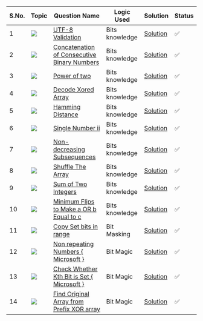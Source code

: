S.No. | Topic | Question Name | Logic Used | Solution | Status |
------|---------------|------------|-------|------|------|
1 | ![](https://img.shields.io/badge/Bits-f0772b?style=for-the-badge&logo=array&logoColor=black) | [UTF-8 Validation](https://leetcode.com/problems/utf-8-validation/) | Bits knowledge | [Solution](https://github.com/himanshugupta09/LEETCODE_SOLUTIONS/blob/main/BIT%20MANIPULATION/UTF-8%20Validation.cpp) | ✅ |
2 | ![](https://img.shields.io/badge/Bits-f0772b?style=for-the-badge&logo=array&logoColor=black) | [Concatenation of Consecutive Binary Numbers](https://leetcode.com/problems/concatenation-of-consecutive-binary-numbers/) | Bits knowledge | [Solution](https://github.com/himanshugupta09/LEETCODE_SOLUTIONS/blob/main/BIT%20MANIPULATION/Concatenation%20of%20Consecutive%20Binary%20Numbers.cpp) | ✅ |
3 | ![](https://img.shields.io/badge/Bits-f0772b?style=for-the-badge&logo=array&logoColor=black) | [Power of two](https://leetcode.com/problems/power-of-two/) | Bits knowledge | [Solution](https://github.com/himanshugupta09/LEETCODE_SOLUTIONS/blob/main/BIT%20MANIPULATION/power-of-two.cpp) | ✅ |
4 | ![](https://img.shields.io/badge/Bits-f0772b?style=for-the-badge&logo=array&logoColor=black) | [Decode Xored Array](https://leetcode.com/problems/decode-xored-array/) | Bits knowledge | [Solution](https://github.com/himanshugupta09/LEETCODE_SOLUTIONS/blob/main/BIT%20MANIPULATION/decode-xored-array.cpp) | ✅ |
5 | ![](https://img.shields.io/badge/Bits-f0772b?style=for-the-badge&logo=array&logoColor=black) | [Hamming Distance](https://leetcode.com/problems/hamming-distance/) | Bits knowledge | [Solution](https://github.com/himanshugupta09/LEETCODE_SOLUTIONS/blob/main/BIT%20MANIPULATION/hamming-distance.cpp) | ✅ |
6 | ![](https://img.shields.io/badge/Bits-f0772b?style=for-the-badge&logo=array&logoColor=black) | [Single Number ii](https://leetcode.com/problems/single-number-ii/) | Bits knowledge | [Solution](https://github.com/himanshugupta09/LEETCODE_SOLUTIONS/blob/main/BIT%20MANIPULATION/single-number-ii.cpp) | ✅ |
7 | ![](https://img.shields.io/badge/Bits-f0772b?style=for-the-badge&logo=array&logoColor=black) | [Non-decreasing Subsequences](https://leetcode.com/problems/non-decreasing-subsequences/) | Bits knowledge | [Solution](https://github.com/himanshugupta09/LEETCODE_SOLUTIONS/blob/main/BIT%20MANIPULATION/non-decreasing-subsequences.cpp) | ✅ |
8 | ![](https://img.shields.io/badge/Bits-f0772b?style=for-the-badge&logo=array&logoColor=black) | [Shuffle The Array](https://leetcode.com/problems/shuffle-the-array/) | Bits knowledge | [Solution](https://github.com/himanshugupta09/LEETCODE_SOLUTIONS/blob/main/BIT%20MANIPULATION/shuffle-the-array.cpp) | ✅ |
9 | ![](https://img.shields.io/badge/Bits-f0772b?style=for-the-badge&logo=array&logoColor=black) | [Sum of Two Integers](https://leetcode.com/problems/sum-of-two-integers/) | Bits knowledge | [Solution](https://github.com/himanshugupta09/LEETCODE_SOLUTIONS/blob/main/BIT%20MANIPULATION/sum-of-two-integers.cpp) | ✅ |
10 | ![](https://img.shields.io/badge/Bits-f0772b?style=for-the-badge&logo=array&logoColor=black) | [Minimum Flips to Make a OR b Equal to c](https://leetcode.com/problems/minimum-flips-to-make-a-or-b-equal-to-c/) | Bits knowledge | [Solution](https://github.com/himanshugupta09/LEETCODE_SOLUTIONS/blob/main/BIT%20MANIPULATION/minimum-flips-to-make-a-or-b-equal-to-c.cpp) | ✅ |
11 | ![](https://img.shields.io/badge/Bits-f0772b?style=for-the-badge&logo=array&logoColor=black) | [Copy Set bits in range](https://practice.geeksforgeeks.org/problems/copy-set-bits-in-range0623/1) | Bit Masking | [Solution](https://github.com/himanshugupta09/LEETCODE_SOLUTIONS/blob/main/BIT%20MANIPULATION/copy-set-bits-in-range.cpp) | ✅ |
12 | ![](https://img.shields.io/badge/Bits-f0772b?style=for-the-badge&logo=array&logoColor=black) | [Non repeating Numbers { Microsoft }](https://practice.geeksforgeeks.org/problems/finding-the-numbers0215/1) | Bit Magic | [Solution](https://github.com/himanshugupta09/LEETCODE_SOLUTIONS/blob/main/BIT%20MANIPULATION/non-repeating-numbers.cpp) | ✅ |
13 | ![](https://img.shields.io/badge/Bits-f0772b?style=for-the-badge&logo=array&logoColor=black) | [Check Whether Kth Bit is Set { Microsoft }](https://learn.udacity.com/paid-courses/cd12988/lessons/ls12987/concepts/1cee71f5-4cc2-4fe7-b55b-4d20230ef48e) | Bit Magic | [Solution](https://github.com/himanshugupta09/LEETCODE_SOLUTIONS/blob/main/BIT%20MANIPULATION/check-whether-k-th-bit-is-set-or-not.cpp) | ✅ |
14 | ![](https://img.shields.io/badge/Bits-f0772b?style=for-the-badge&logo=array&logoColor=black) | [Find Original Array from Prefix XOR array](https://leetcode.com/problems/find-the-original-array-of-prefix-xor/) | Bit Magic | [Solution](https://github.com/himanshugupta09/LEETCODE_SOLUTIONS/blob/main/BIT%20MANIPULATION/find-the-original-array-of-prefix-xor-array.cpp) | ✅ |







